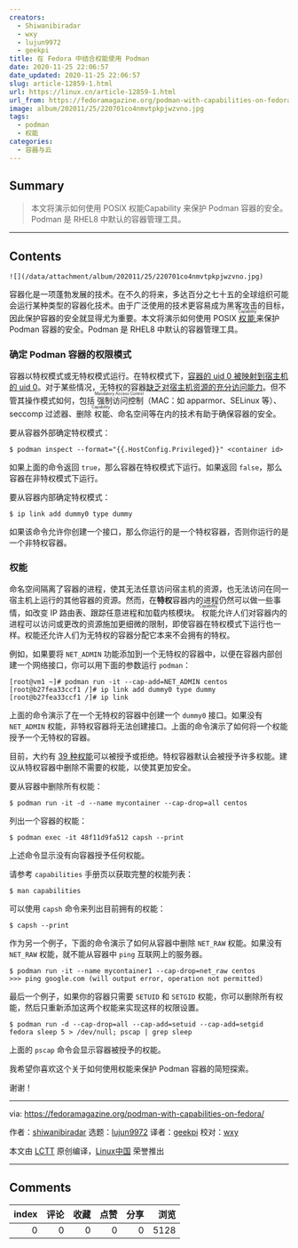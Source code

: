 ```yaml
---
creators:
  - Shiwanibiradar
  - wxy
  - lujun9972
  - geekpi
title: 在 Fedora 中结合权能使用 Podman
date: 2020-11-25 22:06:57
date_updated: 2020-11-25 22:06:57
slug: article-12859-1.html
url: https://linux.cn/article-12859-1.html
url_from: https://fedoramagazine.org/podman-with-capabilities-on-fedora/
image: album/202011/25/220701co4nmvtpkpjwzvno.jpg
tags:
  - podman
  - 权能
categories:
  - 容器与云
---
```


## Summary

> 本文将演示如何使用 POSIX 权能Capability 来保护 Podman 容器的安全。Podman 是 RHEL8 中默认的容器管理工具。

***

<!-- more -->

## Contents

`![](/data/attachment/album/202011/25/220701co4nmvtpkpjwzvno.jpg)`

容器化是一项蓬勃发展的技术。在不久的将来，多达百分之七十五的全球组织可能会运行某种类型的容器化技术。由于广泛使用的技术更容易成为黑客攻击的目标，因此保护容器的安全就显得尤为重要。本文将演示如何使用 POSIX <ruby> <a href="https://www.linuxjournal.com/magazine/making-root-unprivileged">  权能 </a> <rt>  Capability </rt></ruby> 来保护 Podman 容器的安全。Podman 是 RHEL8 中默认的容器管理工具。

### 确定 Podman 容器的权限模式

容器以特权模式或无特权模式运行。在特权模式下，[容器的 uid 0 被映射到宿主机的 uid 0](https://linuxcontainers.org/lxc/security/#privileged-containers)。对于某些情况，无特权的容器[缺乏对宿主机资源的充分访问能力](https://github.com/containers/podman/blob/master/rootless.md)。但不管其操作模式如何，包括<ruby> 强制访问控制 <rt>  Mandatory Access Control </rt></ruby>（MAC：如 apparmor、SELinux 等）、seccomp 过滤器、删除<ruby> 权能 <rt>  Capability </rt></ruby>、命名空间等在内的技术有助于确保容器的安全。

要从容器外部确定特权模式：

```shell
$ podman inspect --format="{{.HostConfig.Privileged}}" <container id>
```

如果上面的命令返回 `true`，那么容器在特权模式下运行。如果返回 `false`，那么容器在非特权模式下运行。

要从容器内部确定特权模式：

```shell
$ ip link add dummy0 type dummy
```

如果该命令允许你创建一个接口，那么你运行的是一个特权容器，否则你运行的是一个非特权容器。

### 权能

命名空间隔离了容器的进程，使其无法任意访问宿主机的资源，也无法访问在同一宿主机上运行的其他容器的资源。然而，在**特权**容器内的进程仍然可以做一些事情，如改变 IP 路由表、跟踪任意进程和加载内核模块。<ruby> 权能 <rt>  Capability </rt></ruby>允许人们对容器内的进程可以访问或更改的资源施加更细微的限制，即使容器在特权模式下运行也一样。权能还允许人们为无特权的容器分配它本来不会拥有的特权。

例如，如果要将 `NET_ADMIN` 功能添加到一个无特权的容器中，以便在容器内部创建一个网络接口，你可以用下面的参数运行 `podman`：

```shell
[root@vm1 ~]# podman run -it --cap-add=NET_ADMIN centos
[root@b27fea33ccf1 /]# ip link add dummy0 type dummy
[root@b27fea33ccf1 /]# ip link
```

上面的命令演示了在一个无特权的容器中创建一个 `dummy0` 接口。如果没有 `NET_ADMIN` 权能，非特权容器将无法创建接口。上面的命令演示了如何将一个权能授予一个无特权的容器。

目前，大约有 [39 种权能](https://man7.org/linux/man-pages/man7/capabilities.7.html)可以被授予或拒绝。特权容器默认会被授予许多权能。建议从特权容器中删除不需要的权能，以使其更加安全。

要从容器中删除所有权能：

```shell
$ podman run -it -d --name mycontainer --cap-drop=all centos
```

列出一个容器的权能：

```shell
$ podman exec -it 48f11d9fa512 capsh --print
```

上述命令显示没有向容器授予任何权能。

请参考 `capabilities` 手册页以获取完整的权能列表：

```shell
$ man capabilities
```

可以使用 `capsh` 命令来列出目前拥有的权能：

```shell
$ capsh --print
```

作为另一个例子，下面的命令演示了如何从容器中删除 `NET_RAW` 权能。如果没有 `NET_RAW` 权能，就不能从容器中 `ping` 互联网上的服务器。

```shell
$ podman run -it --name mycontainer1 --cap-drop=net_raw centos
>>> ping google.com (will output error, operation not permitted)
```

最后一个例子，如果你的容器只需要 `SETUID` 和 `SETGID` 权能，你可以删除所有权能，然后只重新添加这两个权能来实现这样的权限设置。

```shell
$ podman run -d --cap-drop=all --cap-add=setuid --cap-add=setgid fedora sleep 5 > /dev/null; pscap | grep sleep
```

上面的 `pscap` 命令会显示容器被授予的权能。

我希望你喜欢这个关于如何使用权能来保护 Podman 容器的简短探索。

谢谢！

---

via: <https://fedoramagazine.org/podman-with-capabilities-on-fedora/>

作者：[shiwanibiradar](https://fedoramagazine.org/author/shiwanibiradar/) 选题：[lujun9972](https://github.com/lujun9972) 译者：[geekpi](https://github.com/geekpi) 校对：[wxy](https://github.com/wxy)

本文由 [LCTT](https://github.com/LCTT/TranslateProject) 原创编译，[Linux中国](https://linux.cn/) 荣誉推出

***

## Comments


|   index |   评论 |   收藏 |   点赞 |   分享 |   浏览 |
|--------:|-------:|-------:|-------:|-------:|-------:|
|       0 |      0 |      0 |      0 |      0 |   5128 |

